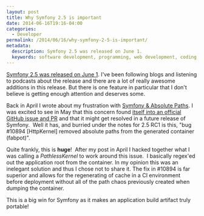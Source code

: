 ```yaml
---
layout: post
title: Why Symfony 2.5 is important
date: 2014-06-16T19:16-04:00
categories:
  - Developer
permalink: /2014/06/16/why-symfony-2-5-is-important/
metadata:
  description: Symfony 2.5 was released on June 1.
  keywords: software development, programming, web development, coding, Symfony, Git, deployment
---
```

[Symfony 2.5 was released on June 1](http://symfony.com/blog/symfony-2-5-0-released). I've been following blogs and listening to podcasts about the release and there are a lot of really awesome additions in this release. But there is one feature in particular that I don't believe is getting enough attention and deserves some.

Back in April I wrote about my frustration with [Symfony & Absolute Paths](/2014/04/13/symfony-and-absolute-paths/). I was excited to see in May that this concern found [itself into an official GitHub issue and PR](https://github.com/symfony/symfony/pull/10894) and that it might get resolved in a future release of Symfony.  Well it has, and burried under the notes for 2.5 RC1 is this, "bug #10894 \[HttpKernel\] removed absolute paths from the generated container (fabpot)".

Quite frankly, this is **huge**!  After my post in April I hacked together what I was calling a _PathlessKernel_ to work around this issue.  I basically regex'ed out the application root from the container. In my opinion this was an inelegant solution and thus I chose not to share it. The fix in #10894 is far superior and allows for the regenerating of cache in a CI environment before deployment without all of the path chaos previously created when dumping the container.

This is a big win for Symfony as it makes an application build artifact truly portable!
